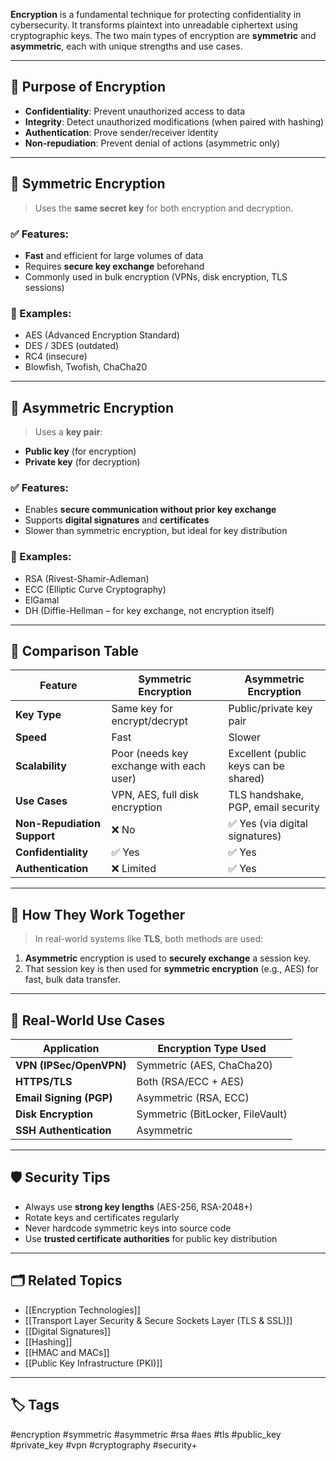**Encryption** is a fundamental technique for protecting confidentiality in cybersecurity. It transforms plaintext into unreadable ciphertext using cryptographic keys. The two main types of encryption are **symmetric** and **asymmetric**, each with unique strengths and use cases.

---

## 🎯 Purpose of Encryption

- **Confidentiality**: Prevent unauthorized access to data
- **Integrity**: Detect unauthorized modifications (when paired with hashing)
- **Authentication**: Prove sender/receiver identity
- **Non-repudiation**: Prevent denial of actions (asymmetric only)

---

## 🧩 Symmetric Encryption

> Uses the **same secret key** for both encryption and decryption.

### ✅ Features:
- **Fast** and efficient for large volumes of data
- Requires **secure key exchange** beforehand
- Commonly used in bulk encryption (VPNs, disk encryption, TLS sessions)

### 🔐 Examples:
- AES (Advanced Encryption Standard)
- DES / 3DES (outdated)
- RC4 (insecure)
- Blowfish, Twofish, ChaCha20

---

## 🔐 Asymmetric Encryption

> Uses a **key pair**:
- **Public key** (for encryption)
- **Private key** (for decryption)

### ✅ Features:
- Enables **secure communication without prior key exchange**
- Supports **digital signatures** and **certificates**
- Slower than symmetric encryption, but ideal for key distribution

### 🔑 Examples:
- RSA (Rivest-Shamir-Adleman)
- ECC (Elliptic Curve Cryptography)
- ElGamal
- DH (Diffie-Hellman – for key exchange, not encryption itself)

---

## 🔄 Comparison Table

| Feature                     | Symmetric Encryption                   | Asymmetric Encryption                  |
|----------------------------|----------------------------------------|----------------------------------------|
| **Key Type**               | Same key for encrypt/decrypt           | Public/private key pair                |
| **Speed**                  | Fast                                   | Slower                                 |
| **Scalability**            | Poor (needs key exchange with each user) | Excellent (public keys can be shared) |
| **Use Cases**              | VPN, AES, full disk encryption         | TLS handshake, PGP, email security     |
| **Non-Repudiation Support**| ❌ No                                   | ✅ Yes (via digital signatures)         |
| **Confidentiality**        | ✅ Yes                                  | ✅ Yes                                  |
| **Authentication**         | ❌ Limited                              | ✅ Yes                                  |

---

## 🔐 How They Work Together

> In real-world systems like **TLS**, both methods are used:

1. **Asymmetric** encryption is used to **securely exchange** a session key.
2. That session key is then used for **symmetric encryption** (e.g., AES) for fast, bulk data transfer.

---

## 🧠 Real-World Use Cases

| Application             | Encryption Type Used               |
|--------------------------|------------------------------------|
| **VPN (IPSec/OpenVPN)** | Symmetric (AES, ChaCha20)          |
| **HTTPS/TLS**           | Both (RSA/ECC + AES)               |
| **Email Signing (PGP)** | Asymmetric (RSA, ECC)              |
| **Disk Encryption**     | Symmetric (BitLocker, FileVault)   |
| **SSH Authentication**  | Asymmetric                         |

---

## 🛡️ Security Tips

- Always use **strong key lengths** (AES-256, RSA-2048+)
- Rotate keys and certificates regularly
- Never hardcode symmetric keys into source code
- Use **trusted certificate authorities** for public key distribution

---

## 🗂 Related Topics

- [[Encryption Technologies]]
- [[Transport Layer Security & Secure Sockets Layer (TLS & SSL)]]
- [[Digital Signatures]]
- [[Hashing]]
- [[HMAC and MACs]]
- [[Public Key Infrastructure (PKI)]]

---

## 🏷 Tags

#encryption #symmetric #asymmetric #rsa #aes #tls #public_key #private_key #vpn #cryptography #security+
